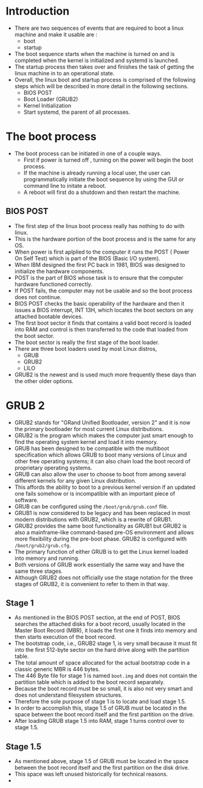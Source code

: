 # Introduction
- There are two sequences of events that are required to boot a linux machine and make it usable are :
	- boot
	- startup
- The boot sequence starts when the machine is turned on and is completed when the kernel is initialized and systemd is launched.
- The startup process then takes over and finishes the task of getting the linux machine in to an operational state.
- Overall, the linux boot and startup process is comprised of the following steps which will be described in more detail in the following sections.
	- BIOS POST
	- Boot Loader (GRUB2)
	- Kernel Initialization
	- Start systemd, the parent of all processes.

# The boot process
- The boot process can be initiated in one of a couple ways.
	- First if power is turned off , turning on the power will begin the boot process.
	- If the machine is already running a local user, the user can programmatically initiate the boot sequence by using the GUI or command line to initate a reboot.
	- A reboot will first do a shutdown and then restart the machine.

## BIOS POST
- The first step of the linux boot process really has nothing to do with linux.
- This is the hardware portion of the boot process and is the same for any OS.
- When power is first aplplied to the computer it runs the POST ( Power On Self Test) which is part of the BIOS (Basic I/O system).
- When IBM designed the first PC back in 1981, BIOS was designed to initialize the hardware components.
- POST is the part of BIOS whose task is to ensure that the computer hardware functioned correctly.
-  If POST fails, the computer may not be usable and so the boot process does not continue.
-  BIOS POST checks the basic operability of the hardware and then it issues a BIOS interrupt, INT 13H, which locates the boot sectors on any attached bootable devices. 
-  The first boot sector it finds that contains a valid boot record is loaded into RAM and control is then transferred to the code that loaded from the boot sector.
-  The boot sector is really the first stage of the boot loader.
-  There are three boot loaders used by most Linux distros, 
	-  GRUB
	-  GRUB2
	-  LILO
- GRUB2 is the newest and is used much more frequently these days than the other older options.
# GRUB 2
- GRUB2 stands for "GRand Unified Bootloader, version 2" and it is now the primary bootloader for most current Linux distributions. 
- GRUB2 is the program which makes the computer just smart enough to find the operating system kernel and load it into memory. 
- GRUB has been designed to be compatible with the multiboot specification which allows GRUB to boot many versions of Linux and other free operating systems; it can also chain load the boot record of proprietary operating systems.
- GRUB can also allow the user to choose to boot from among several different kernels for any given Linux distribution. 
-  This affords the ability to boot to a previous kernel version if an updated one fails somehow or is incompatible with an important piece of software. 
-  GRUB can be configured using the `/boot/grub/grub.conf` file.
-  GRUB1 is now considered to be legacy and has been replaced in most modern distributions with GRUB2, which is a rewrite of GRUB1. 
-  GRUB2 provides the same boot functionality as GRUB1 but GRUB2 is also a mainframe-like command-based pre-OS environment and allows more flexibility during the pre-boot phase. GRUB2 is configured with `/boot/grub2/grub.cfg`.
-  The primary function of either GRUB is to get the Linux kernel loaded into memory and running. 
-   Both versions of GRUB work essentially the same way and have the same three stages.
-   Although GRUB2 does not officially use the stage notation for the three stages of GRUB2, it is convenient to refer to them in that way.

## Stage 1
- As mentioned in the BIOS POST section, at the end of POST, BIOS searches the attached disks for a boot record, usually located in the Master Boot Record (MBR), it loads the first one it finds into memory and then starts execution of the boot record. 
- The bootstrap code, i.e., GRUB2 stage 1, is very small because it must fit into the first 512-byte sector on the hard drive along with the partition table.
- The total amount of space allocated for the actual bootstrap code in a classic generic MBR is 446 bytes.
- The 446 Byte file for stage 1 is named `boot.img` and does not contain the partition table which is added to the boot record separately.
- Because the boot record must be so small, it is also not very smart and does not understand filesystem structures. 
- Therefore the sole purpose of stage 1 is to locate and load stage 1.5.
-  In order to accomplish this, stage 1.5 of GRUB must be located in the space between the boot record itself and the first partition on the drive. 
-  After loading GRUB stage 1.5 into RAM, stage 1 turns control over to stage 1.5.

## Stage 1.5
- As mentioned above, stage 1.5 of GRUB must be located in the space between the boot record itself and the first partition on the disk drive.
- This space was left unused historically for technical reasons. 
- 
